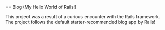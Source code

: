 == Blog (My Hello World of Rails!)

This project was a result of a curious encounter with the Rails framework. 
The project follows the default starter-recommended blog app by Rails!
